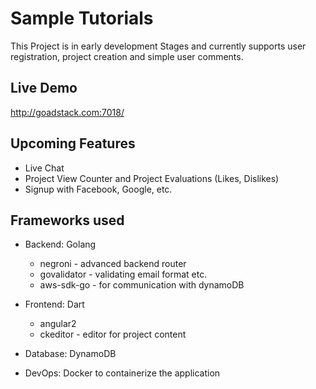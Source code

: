 # Sample Tutorials

This Project is in early development Stages and currently supports user registration, project creation and simple user comments.

## Live Demo
http://goadstack.com:7018/

## Upcoming Features

  - Live Chat
  - Project View Counter and Project Evaluations (Likes, Dislikes)
  - Signup with Facebook, Google, etc.


## Frameworks used

  - Backend: Golang
    - negroni - advanced backend router
    - govalidator - validating email format etc.
    - aws-sdk-go - for communication with dynamoDB

  - Frontend: Dart
    - angular2
    - ckeditor - editor for project content

  - Database: DynamoDB

  - DevOps: Docker to containerize the application
